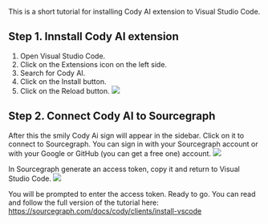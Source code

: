 This is a short tutorial for installing Cody AI extension to Visual Studio Code.
## Step 1. Innstall Cody AI extension

1. Open Visual Studio Code.
2. Click on the Extensions icon on the left side.
3. Search for Cody AI.
4. Click on the Install button.
5. Click on the Reload button.
![](https://storage.googleapis.com/sourcegraph-assets/Docs/install-cody-vscode.png)

## Step 2. Connect Cody AI to Sourcegraph

After this the smily Cody Ai sign will appear in the sidebar. Click on it  to connect to Sourcegraph. You can sign in with your Sourcegraph account or with your Google or GitHub (you can get a free one) account.
![](https://storage.googleapis.com/sourcegraph-assets/Docs/cody-new-ui-0724.jpg)

In Sourcegraph generate an access token, copy it and return to Visual Studio Code. 
![](https://storage.googleapis.com/sourcegraph-assets/Docs/707e642d4cf84aba4134cb83d2bdc0c1280f847d0909c144aaf43e004de3a945.png)

You will be prompted to enter the access token. Ready to go. You can read and follow the full version of the tutorial here:
https://sourcegraph.com/docs/cody/clients/install-vscode
